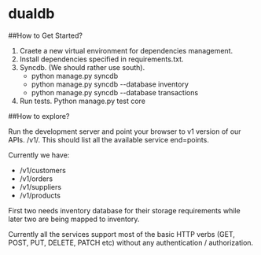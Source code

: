 dualdb
======

##How to Get Started?

1. Craete a new virtual environment for dependencies management.
2. Install dependencies specified in requirements.txt. 
3. Syncdb. (We should rather use south).
      *    python manage.py syncdb
      *    python manage.py syncdb --database inventory
      *    python manage.py syncdb --database transactions
4. Run tests. Python manage.py test core

##How to explore?

Run the development server and point your browser to v1 version of our APIs. /v1/. This should list all the available service end=points.

Currently we have:

* /v1/customers
* /v1/orders
* /v1/suppliers
* /v1/products

First two needs inventory database for their storage requirements while later two are being mapped to inventory.

Currently all the services support most of the basic HTTP verbs (GET, POST, PUT, DELETE, PATCH etc) without any authentication / authorization.
